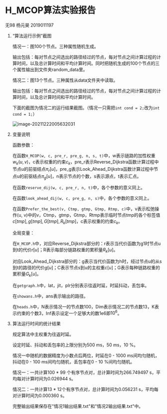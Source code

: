 # H_MCOP算法实验报告

无98 杨元昊 2019011197

1. “算法运行示例”截图

   情况一：图100个节点。三种属性随机生成。

   输出包括：每对节点之间选出的路径经过的节点，每对节点之间计算过程的计算时间，以及总计算时间和平均计算时间。同时把随机生成的100个节点的三个属性输出到文件夹random_data里。

   情况二：图13个节点。三种属性从data文件夹中读取。

   输出包括：每对节点之间选出的路径经过的节点，每对节点之间计算过程的计算时间，以及总计算时间和平均计算时间。

   下面的截图为情况二的运行结果截图。（情况一只需把`int cond = 2;`改为`int cond = 1;`）

   ![image-20211222005632031](C:\Users\11147\AppData\Roaming\Typora\typora-user-images\image-20211222005632031.png)

2. 变量说明

   函数参数：

   在函数`H_MCOP(w, c, pre_r, pre_g, n, s, t)`中，w表示链路的加性权重$w_k(u,v)$，c表示权重的约束$c_k$，pre_r表示Reverse_Dijkstra函数计算过程中节点u的前驱结点$\pi_r[u]$，pre_g表示Look_Ahead_Dijkstra函数计算过程中节点u的前驱结点$\pi_g[u]$，n表示节点的个数，s表示源点，t表示汇点。

   在函数`reserve_dij(w, c, pre_r, n, t)`中，各个参数的意义同上。

   在函数`look_ahead_dij(w, c, pre_g, n, s)`中，各个参数的意义同上。

   在函数`Prefer_the_best(v, Ctmp, gtmp, Gtmp, Rtmp, c)`中，v表示松弛操作(u, v)中的v，Ctmp，gtmp，Gtmp，Rtmp表示临时节点tmp的各个标签值$c[tmp],g[tmp],G[tmp],R_k[tmp]$，c表示权重的约束$c_k$。

   全局变量：

   在`H_MCOP.h`中，对应Reverse_Dijkstra部分的：r表示当代价函数为g1时节点u到t的代价$r[u]$；R表示每部分链路权重的累积量$R_k[u]$。

   对应Look_Ahead_Dijkstra部分的：g表示当代价函数为h时，经过节点u的从s到t的路径的代价$g[u]$；C表示节点s到u的主权重$c[u]$；G表示每种链路权重的累积量$G_k[u]$。

   在`getgraph.h`中，lat，jit，plr分别表示往返时延，时延抖动，丢包率。

   在`showans.h`中，ans表示输出的路径。

   在`heads.h`中，N表示情况一的节点数100，Dim表示情况二的节点数13，K表示约束的个数3，Inf表示设定一个足够大的数1e6即$10^6$。

3. 算法运行时间的统计结果

   规定算法中主权重为往返时延。

   设定时延、抖动和丢包率的上限分别为500 ms，50 ms，10 %。

   情况一中随机的数据精度为小数点后两位，时延在0 - 1000 ms间均匀随机，抖动在0 - 100 ms间均匀随机，丢包率在0 - 10 %间均匀随机。

   情况一：一共计算100 * 99 个有序节点对，总计算时间为266.749497 s，平均每对计算时间为0.026944 s。

   情况二：一共计算13 * 12个有序节点对，总计算时间为0.056231 s，平均每对计算时间为0.000360 s。

   完整输出结果保存在"情况1输出结果.txt"和"情况2输出结果.txt"中。
